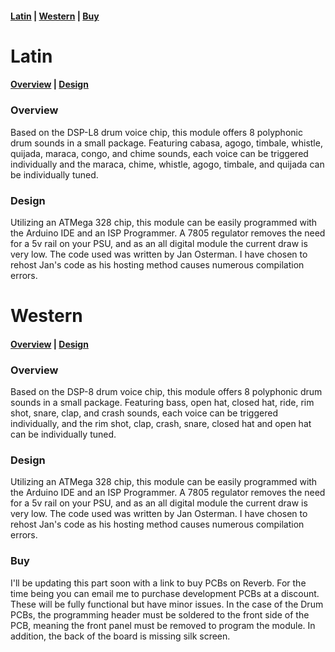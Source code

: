 #### [Latin](#latin) | [Western](#western) | [Buy](#buy)


# Latin

#### [Overview](#overview) | [Design](#design)

### Overview

Based on the DSP-L8 drum voice chip, this module offers 8 polyphonic drum sounds in a small package. Featuring cabasa, agogo, timbale, whistle, quijada, maraca, congo, and chime sounds, each voice can be triggered individually and the maraca, chime, whistle, agogo, timbale, and quijada can be individually tuned.

### Design

Utilizing an ATMega 328 chip, this module can be easily programmed with the Arduino IDE and an ISP Programmer. A 7805 regulator removes the need for a 5v rail on your PSU, and as an all digital module the current draw is very low. The code used was written by Jan Osterman. I have chosen to rehost Jan's code as his hosting method causes numerous compilation errors.

# Western

#### [Overview](#overview ) | [Design](#design )

### Overview 

Based on the DSP-8 drum voice chip, this module offers 8 polyphonic drum sounds in a small package. Featuring bass, open hat, closed hat, ride, rim shot, snare, clap, and crash sounds, each voice can be triggered individually, and the rim shot, clap, crash, snare, closed hat and open hat can be individually tuned.

### Design 

Utilizing an ATMega 328 chip, this module can be easily programmed with the Arduino IDE and an ISP Programmer. A 7805 regulator removes the need for a 5v rail on your PSU, and as an all digital module the current draw is very low. The code used was written by Jan Osterman. I have chosen to rehost Jan's code as his hosting method causes numerous compilation errors.

### Buy

I'll be updating this part soon with a link to buy PCBs on Reverb. For the time being you can email me to purchase development PCBs at a discount. These will be fully functional but have minor issues. In the case of the Drum PCBs, the programming header must be soldered to the front side of the PCB, meaning the front panel must be removed to program the module. In addition, the back of the board is missing silk screen. 
